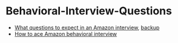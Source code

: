 # Behavioral-Interview-Questions

- [What questions to expect in an Amazon interview](https://kraftshala.com/what-questions-to-expect-in-amazon-interview/), [backup](https://www.1point3acres.com/bbs/thread-307462-1-1.html)
- [How to ace Amazon behavioral interview](https://leetcode.com/discuss/interview-experience/750054/how-to-ace-amazon-behavioral-interview)
